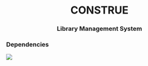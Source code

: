<h1 align="center"> CONSTRUE </h1>
<h3 align="center"> Library Management System </h3>

### Dependencies
<a href="https://python.org" target="_blank"><img src="https://img.shields.io/badge/Python-3.7++-green" /></a>
